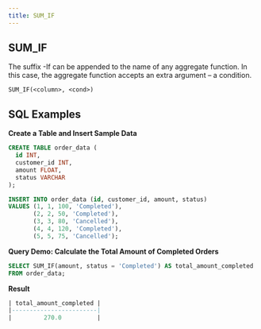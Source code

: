 ```yaml
---
title: SUM_IF
---
```



## SUM_IF 

The suffix -If can be appended to the name of any aggregate function. In this case, the aggregate function accepts an extra argument – a condition.

```
SUM_IF(<column>, <cond>)
```

## SQL Examples

**Create a Table and Insert Sample Data**
```sql
CREATE TABLE order_data (
  id INT,
  customer_id INT,
  amount FLOAT,
  status VARCHAR
);

INSERT INTO order_data (id, customer_id, amount, status)
VALUES (1, 1, 100, 'Completed'),
       (2, 2, 50, 'Completed'),
       (3, 3, 80, 'Cancelled'),
       (4, 4, 120, 'Completed'),
       (5, 5, 75, 'Cancelled');
```

**Query Demo: Calculate the Total Amount of Completed Orders**
```sql
SELECT SUM_IF(amount, status = 'Completed') AS total_amount_completed
FROM order_data;
```

**Result**
```sql
| total_amount_completed |
|------------------------|
|         270.0          |
```